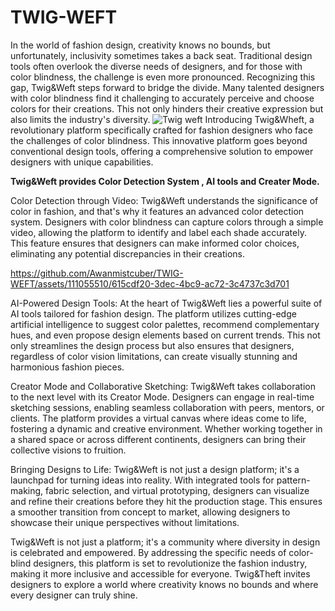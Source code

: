 # TWIG-WEFT
In the world of fashion design, creativity knows no bounds, but unfortunately, inclusivity sometimes takes a back seat. Traditional design tools often overlook the diverse needs of designers, and for those with color blindness, the challenge is even more pronounced. Recognizing this gap, Twig&Weft steps forward to bridge the divide. Many talented designers with color blindness find it challenging to accurately perceive and choose colors for their creations. This not only hinders their creative expression but also limits the industry's diversity.
![Twig   weft](https://github.com/Awanmistcuber/TWIG-WEFT/assets/111055510/e75f4230-c5ea-4d4a-9c84-935ac610eed2)
Introducing Twig&Wheft, a revolutionary platform specifically crafted for fashion designers who face the challenges of color blindness. This innovative platform goes beyond conventional design tools, offering a comprehensive solution to empower designers with unique capabilities.

**Twig&Weft provides Color Detection System , AI tools and Creater Mode.**

Color Detection through Video:
Twig&Weft understands the significance of color in fashion, and that's why it features an advanced color detection system. Designers with color blindness can capture colors through a simple video, allowing the platform to identify and label each shade accurately. This feature ensures that designers can make informed color choices, eliminating any potential discrepancies in their creations.


https://github.com/Awanmistcuber/TWIG-WEFT/assets/111055510/615cdf20-3dec-4bc9-ac72-3c4737c3d701


AI-Powered Design Tools:
At the heart of Twig&Weft lies a powerful suite of AI tools tailored for fashion design. The platform utilizes cutting-edge artificial intelligence to suggest color palettes, recommend complementary hues, and even propose design elements based on current trends. This not only streamlines the design process but also ensures that designers, regardless of color vision limitations, can create visually stunning and harmonious fashion pieces.

Creator Mode and Collaborative Sketching:
Twig&Weft takes collaboration to the next level with its Creator Mode. Designers can engage in real-time sketching sessions, enabling seamless collaboration with peers, mentors, or clients. The platform provides a virtual canvas where ideas come to life, fostering a dynamic and creative environment. Whether working together in a shared space or across different continents, designers can bring their collective visions to fruition.

Bringing Designs to Life:
Twig&Weft is not just a design platform; it's a launchpad for turning ideas into reality. With integrated tools for pattern-making, fabric selection, and virtual prototyping, designers can visualize and refine their creations before they hit the production stage. This ensures a smoother transition from concept to market, allowing designers to showcase their unique perspectives without limitations.

Twig&Weft is not just a platform; it's a community where diversity in design is celebrated and empowered. By addressing the specific needs of color-blind designers, this platform is set to revolutionize the fashion industry, making it more inclusive and accessible for everyone. Twig&Theft invites designers to explore a world where creativity knows no bounds and where every designer can truly shine.


